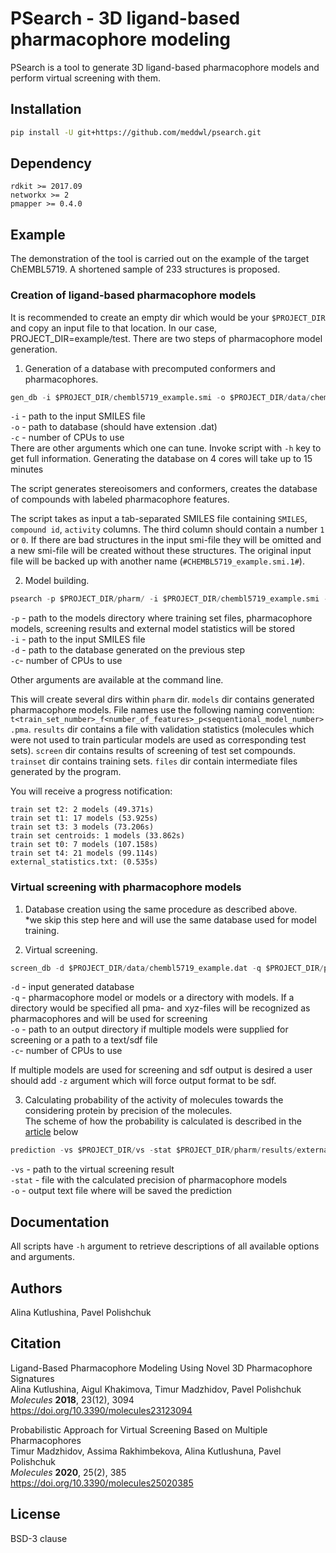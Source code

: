 # PSearch - 3D ligand-based pharmacophore modeling

PSearch is a tool to generate 3D ligand-based pharmacophore models and perform virtual screening with them.

## Installation

```bash
pip install -U git+https://github.com/meddwl/psearch.git
```

## Dependency

`rdkit >= 2017.09`  
`networkx >= 2`  
`pmapper >= 0.4.0`  

## Example
The demonstration of the tool is carried out on the example of the target ChEMBL5719. A shortened sample of 233 structures is proposed.

### Creation of ligand-based pharmacophore models
It is recommended to create an empty dir which would be your `$PROJECT_DIR` and copy an input file to that location.
In our case, PROJECT_DIR=example/test.
There are two steps of pharmacophore model generation.

1. Generation of a database with precomputed conformers and pharmacophores. 

```python
gen_db -i $PROJECT_DIR/chembl5719_example.smi -o $PROJECT_DIR/data/chembl5719_example.dat -c 4
```
`-i` - path to the input SMILES file  
`-o` - path to database (should have extension .dat)  
`-c` - number of CPUs to use  
There are other arguments which one can tune. Invoke script with `-h` key to get full information.
Generating the database on 4 cores will take up to 15 minutes  

The script generates stereoisomers and conformers, creates the database of compounds with labeled pharmacophore features.  

The script takes as input a tab-separated SMILES file containing `SMILES`, `compound id`, `activity` columns. 
The third column should contain a number `1` or `0`. If there are bad structures in the input smi-file they will be omitted and a new smi-file will be created without these structures. The original input file will be backed up with another name (`#CHEMBL5719_example.smi.1#`).

2. Model building.  

```python
psearch -p $PROJECT_DIR/pharm/ -i $PROJECT_DIR/chembl5719_example.smi -d $PROJECT_DIR/data/chembl5719_example.dat -c 4
```
`-p` - path to the models directory where training set files, pharmacophore models, screening results and external model statistics will be stored  
`-i` - path to the input SMILES file  
`-d` - path to the database generated on the previous step  
`-c`- number of CPUs to use  

Other arguments are available at the command line.

This will create several dirs within `pharm` dir. `models` dir contains generated pharmacophore models. File names use the following naming convention: `t<train_set_number>_f<number_of_features>_p<sequentional_model_number>.pma`. `results` dir contains a file with validation statistics (molecules which were not used to train particular models are used as corresponding test sets). `screen` dir contains results of screening of test set compounds. `trainset` dir contains training sets. `files` dir contain intermediate files generated by the program.  

You will receive a progress notification:
```
train set t2: 2 models (49.371s)
train set t1: 17 models (53.925s)
train set t3: 3 models (73.206s)
train set centroids: 1 models (33.862s)
train set t0: 7 models (107.158s)
train set t4: 21 models (99.114s)
external_statistics.txt: (0.535s)
```

### Virtual screening with pharmacophore models 

1. Database creation using the same procedure as described above.   
*we skip this step here and will use the same database used for model training.

2. Virtual screening.
  
```python
screen_db -d $PROJECT_DIR/data/chembl5719_example.dat -q $PROJECT_DIR/pharm/models/ -o $PROJECT_DIR/vs -c 4
```
`-d` - input generated database  
`-q` - pharmacophore model or models or a directory with models. If a directory would be specified all pma- and xyz-files will be recognized as pharmacophores and will be used for screening  
`-o` - path to an output directory if multiple models were supplied for screening or a path to a text/sdf file  
`-c`- number of CPUs to use  

If multiple models are used for screening and sdf output is desired a user should add `-z` argument which will force output format to be sdf.

3. Calculating probability of the activity of molecules towards the considering protein by precision of the molecules.  
The scheme of how the probability is calculated is described in the [article](https://doi.org/10.3390/molecules25020385) below

```python
prediction -vs $PROJECT_DIR/vs -stat $PROJECT_DIR/pharm/results/external_statistics.txt -o $PROJECT_DIR/prediction-ranked_mols.txt
```
`-vs` - path to the virtual screening result  
`-stat` - file with the calculated precision of pharmacophore models  
`-o` - output text file where will be saved the prediction  

## Documentation

All scripts have `-h` argument to retrieve descriptions of all available options and arguments.

## Authors
Alina Kutlushina, Pavel Polishchuk

## Citation
Ligand-Based Pharmacophore Modeling Using Novel 3D Pharmacophore Signatures  
Alina Kutlushina, Aigul Khakimova, Timur Madzhidov, Pavel Polishchuk  
*Molecules* **2018**, 23(12), 3094  
https://doi.org/10.3390/molecules23123094

Probabilistic Approach for Virtual Screening Based on Multiple Pharmacophores  
Timur Madzhidov, Assima Rakhimbekova, Alina Kutlushuna, Pavel Polishchuk  
*Molecules* **2020**, 25(2), 385  
https://doi.org/10.3390/molecules25020385  

## License
BSD-3 clause
